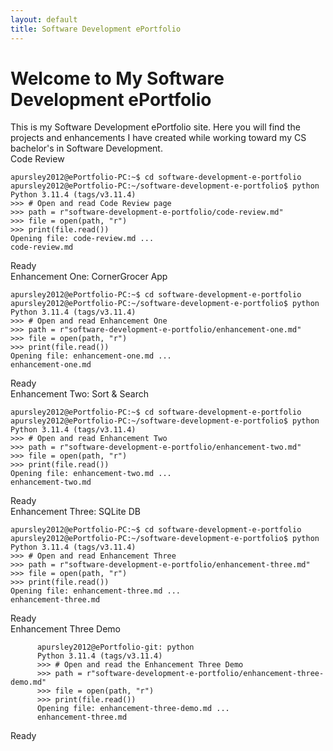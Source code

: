 ```yaml
---
layout: default
title: Software Development ePortfolio
---
```


<h1 id="typed-text">Welcome to My Software Development ePortfolio</h1>

<div class="intro-text">
  This is my Software Development ePortfolio site. Here you will find the projects and enhancements I have created while working toward my CS bachelor's in Software Development.
</div>

<div class="terminal-window">
  <div class="terminal-header">
    <span>Code Review</span>
    <div class="terminal-buttons">
      <div class="terminal-button minimize">
        <i class="fa-solid fa-window-minimize"></i>
      </div>
      <div class="terminal-button maximize">
        <i class="fa-regular fa-window-maximize"></i>
      </div>
      <div class="terminal-button close">
        <i class="fa-solid fa-x"></i>
      </div>
    </div>
  </div>
  <div class="terminal-content">
    <code>
apursley2012@ePortfolio-PC:~$ cd software-development-e-portfolio  
apursley2012@ePortfolio-PC:~/software-development-e-portfolio$ python  
Python 3.11.4 (tags/v3.11.4)  
&gt;&gt;&gt; # Open and read Code Review page  
&gt;&gt;&gt; path = r"software-development-e-portfolio/code-review.md"  
&gt;&gt;&gt; file = open(path, "r")  
&gt;&gt;&gt; print(file.read())  
Opening file: code-review.md ...  
<span class="clickable-link" onclick="openPage('code-review')">code-review.md</span>
    </code>
  </div>
  <div class="status-bar">Ready</div>
</div>

<div class="terminal-window">
  <div class="terminal-header">
    <span>Enhancement One: CornerGrocer App</span>
    <div class="terminal-buttons">
      <div class="terminal-button minimize">
        <i class="fa-solid fa-window-minimize"></i>
      </div>
      <div class="terminal-button maximize">
        <i class="fa-regular fa-window-maximize"></i>
      </div>
      <div class="terminal-button close">
        <i class="fa-solid fa-x"></i>
      </div>
    </div>
  </div>
  <div class="terminal-content">
    <code>
apursley2012@ePortfolio-PC:~$ cd software-development-e-portfolio  
apursley2012@ePortfolio-PC:~/software-development-e-portfolio$ python  
Python 3.11.4 (tags/v3.11.4)  
&gt;&gt;&gt; # Open and read Enhancement One  
&gt;&gt;&gt; path = r"software-development-e-portfolio/enhancement-one.md"  
&gt;&gt;&gt; file = open(path, "r")  
&gt;&gt;&gt; print(file.read())  
Opening file: enhancement-one.md ...  
<span class="clickable-link" onclick="openPage('enhancement-one')">enhancement-one.md</span>
    </code>
  </div>
  <div class="status-bar">Ready</div>
</div>

<div class="terminal-window">
  <div class="terminal-header">
    <span>Enhancement Two: Sort & Search</span>
    <div class="terminal-buttons">
      <div class="terminal-button minimize">
        <i class="fa-solid fa-window-minimize"></i>
      </div>
      <div class="terminal-button maximize">
        <i class="fa-regular fa-window-maximize"></i>
      </div>
      <div class="terminal-button close">
        <i class="fa-solid fa-x"></i>
      </div>
    </div>
  </div>
  <div class="terminal-content">
    <code>
apursley2012@ePortfolio-PC:~$ cd software-development-e-portfolio  
apursley2012@ePortfolio-PC:~/software-development-e-portfolio$ python  
Python 3.11.4 (tags/v3.11.4)  
&gt;&gt;&gt; # Open and read Enhancement Two  
&gt;&gt;&gt; path = r"software-development-e-portfolio/enhancement-two.md"  
&gt;&gt;&gt; file = open(path, "r")  
&gt;&gt;&gt; print(file.read())  
Opening file: enhancement-two.md ...  
<span class="clickable-link" onclick="openPage('enhancement-two')">enhancement-two.md</span>
    </code>
  </div>
  <div class="status-bar">Ready</div>
</div>

<div class="terminal-window">
  <div class="terminal-header">
    <span>Enhancement Three: SQLite DB</span>
    <div class="terminal-buttons">
      <div class="terminal-button minimize">
        <i class="fa-solid fa-window-minimize"></i>
      </div>
      <div class="terminal-button maximize">
        <i class="fa-regular fa-window-maximize"></i>
      </div>
      <div class="terminal-button close">
        <i class="fa-solid fa-x"></i>
      </div>
    </div>
  </div>
  <div class="terminal-content">
    <code>
apursley2012@ePortfolio-PC:~$ cd software-development-e-portfolio  
apursley2012@ePortfolio-PC:~/software-development-e-portfolio$ python  
Python 3.11.4 (tags/v3.11.4)  
&gt;&gt;&gt; # Open and read Enhancement Three  
&gt;&gt;&gt; path = r"software-development-e-portfolio/enhancement-three.md"  
&gt;&gt;&gt; file = open(path, "r")  
&gt;&gt;&gt; print(file.read())  
Opening file: enhancement-three.md ...  
<span class="clickable-link" onclick="openPage('enhancement-three')">enhancement-three.md</span>
    </code>
  </div>
  <div class="status-bar">Ready</div>
</div>

<div class="terminal-window">
  <div class="terminal-header">
    <span>Enhancement Three Demo</span>
    <div class="terminal-buttons">
      <div class="terminal-button minimize">
        <i class="fa-solid fa-window-minimize"></i>
      </div>
      <div class="terminal-button maximize">
        <i class="fa-regular fa-window-maximize"></i>
      </div>
      <div class="terminal-button close">
        <i class="fa-solid fa-x"></i>
      </div>
    </div>
  </div>
  <div class="terminal-content">
    <code>
      apursley2012@ePortfolio-git: python  
      Python 3.11.4 (tags/v3.11.4)  
      &gt;&gt;&gt; # Open and read the Enhancement Three Demo
      &gt;&gt;&gt; path = r"software-development-e-portfolio/enhancement-three-demo.md"  
      &gt;&gt;&gt; file = open(path, "r")  
      &gt;&gt;&gt; print(file.read())  
      Opening file: enhancement-three-demo.md ...  
      <span class="clickable-link" onclick="openPage('enhancement-three-demo')">enhancement-three.md</span>
    </code>
  </div>
  <div class="status-bar">Ready</div>
</div>

<script>
function openPage(pageName) {
  window.location.href = pageName + '.html';
}
</script>
